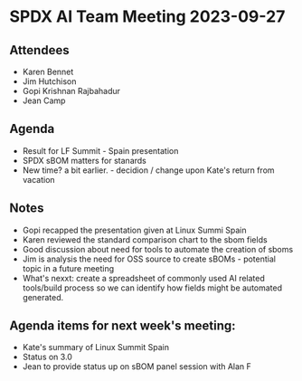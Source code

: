 # SPDX AI Team Meeting 2023-09-27
## Attendees
* Karen Bennet
* Jim Hutchison
* Gopi Krishnan Rajbahadur
* Jean Camp 

## Agenda 
* Result for LF Summit - Spain  presentation
* SPDX sBOM matters for stanards
* New time?  a bit earlier. - decidion / change upon Kate's return from vacation

## Notes
* Gopi recapped the presentation given at Linux Summi Spain
* Karen reviewed the standard comparison chart to the sbom fields
* Good discussion about need for tools to automate the creation of sboms
* Jim is analysis the need for OSS source to create sBOMs - potential topic in a future meeting
* What's nexxt:  create a spreadsheet of commonly used AI related tools/build process so we can identify how fields might be automated generated. 

## Agenda items for next week's meeting:
* Kate's summary of Linux Summit Spain
* Status on 3.0
* Jean to provide status up on sBOM panel session with Alan F
